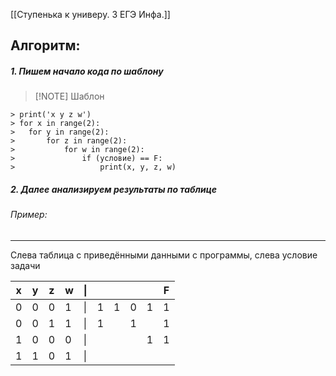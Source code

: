 [[Ступенька к универу. 3 ЕГЭ Инфа.]]

## Алгоритм:

##### 1. Пишем начало кода по шаблону
> [!NOTE] Шаблон
```
> print('x y z w')
> for x in range(2): 
> 	for y in range(2):
> 		for z in range(2):
> 			for w in range(2):
> 				if (условие) == F:
> 					print(x, y, z, w)
```
##### 2. Далее анализируем результаты по таблице
###### Пример:
---
Слева таблица с приведёнными данными с программы, слева условие задачи

| x   | y   | z   | w   | \|  |     |     |     |     | F   |
| --- | --- | --- | --- | --- | --- | --- | --- | --- | --- |
| 0   | 0   | 0   | 1   | \|  | 1   | 1   | 0   | 1   | 1   |
| 0   | 0   | 1   | 1   | \|  | 1   |     | 1   |     | 1   |
| 1   | 0   | 0   | 0   | \|  |     |     |     | 1   | 1   |
| 1   | 1   | 0   | 1   | \|  |     |     |     |     |     |

